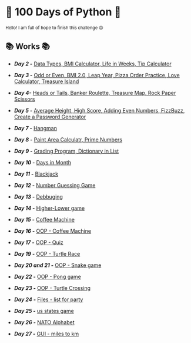 

<h1> 🐍 100 Days of Python 🐍</h1>	
<sup>Hello! I am full of hope to finish this challenge 😊 
 </sup>

<h2> 📚 Works 📚</h2>

- ***Day 2 -*** [Data Types, BMI Calculator, Life in Weeks, Tip Calculator](https://github.com/BeniaB3/Python----100-days/tree/main/day2)


- ***Day 3 -*** [Odd or Even, BMI 2.0, Leap Year, Pizza Order Practice, Love Calculator, Treasure Island](https://github.com/BeniaB3/Python----100-days/tree/main/day3)


- ***Day 4-*** [Heads or Tails, Banker Roulette, Treasure Map, Rock Paper Scissors](https://github.com/BeniaB3/Python----100-days/tree/main/day4)


- ***Day 5 -*** [Average Height, High Score, Adding Even Numbers, FizzBuzz, Create a Password Generator](https://github.com/BeniaB3/Python----100-days/tree/main/day5)


- ***Day 7 -*** [Hangman](https://github.com/BeniaB3/Python----100-days/tree/main/day7)


- ***Day 8 -*** [Paint Area Calculatr, Prime Numbers](https://github.com/BeniaB3/Python----100-days/tree/main/day8)


- ***Day 9 -*** [Grading Program, Dictionary in List](https://github.com/BeniaB3/Python----100-days/tree/main/day9)


- ***Day 10 -*** [Days in Month](https://github.com/BeniaB3/Python----100-days/tree/main/day10)


- ***Day 11 -*** [Blackjack](https://github.com/BeniaB3/Python----100-days/tree/main/day11)


- ***Day 12 -*** [Number Guessing Game](https://github.com/BeniaB3/Python----100-days/tree/main/day12)


- ***Day 13 -*** [Debbuging](https://github.com/BeniaB3/Python----100-days/tree/main/day13)


- ***Day 14 -*** [Higher-Lower game](https://github.com/BeniaB3/Python----100-days/tree/main/day14)


- ***Day 15 -*** [Coffee Machine](https://github.com/BeniaB3/Python----100-days/tree/main/day15)


- ***Day 16 -*** [OOP - Coffee Machine](https://github.com/BeniaB3/Python----100-days/tree/main/day16)


- ***Day 17 -*** [OOP - Quiz](https://github.com/BeniaB3/Python----100-days/tree/main/day17)


- ***Day 19 -*** [OOP - Turtle Race](https://github.com/BeniaB3/Python----100-days/tree/main/day19)


- ***Day 20 and 21 -*** [OOP - Snake game](https://github.com/BeniaB3/Python----100-days/tree/main/day20)


- ***Day 22 -*** [OOP - Pong game](https://github.com/BeniaB3/Python----100-days/tree/main/day22)


- ***Day 23 -*** [OOP - Turtle Crossing](https://github.com/BeniaB3/Python----100-days/tree/main/day23)


- ***Day 24 -*** [Files - list for party](https://github.com/BeniaB3/Python----100-days/tree/main/day24)

- ***Day 25 -*** [us states game](https://github.com/BeniaB3/Python----100-days/tree/main/day25)

- ***Day 26 -*** [NATO Alphabet](https://github.com/BeniaB3/Python----100-days/tree/main/day26)

- ***Day 27 -*** [GUI - miles to km](https://github.com/BeniaB3/Python----100-days/tree/main/day27)



